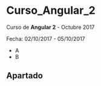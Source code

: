 # Curso_Angular_2 #

Curso de **Angular 2** - Octubre 2017

Fecha: 02/10/2017 - 05/10/2017

 - A
 - B

 ## Apartado ##